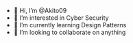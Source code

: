 - 👋 Hi, I’m @Akito09
- 👀 I’m interested in Cyber Security
- 🌱 I’m currently learning Design Patterns
- 💞️ I’m looking to collaborate on anything

<!---
Akito09/Akito09 is a ✨ special ✨ repository because its `README.md` (this file) appears on your GitHub profile.
You can click the Preview link to take a look at your changes.
--->
